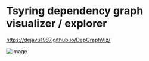 # Tsyring dependency graph visualizer / explorer

https://dejavu1987.github.io/DepGraphViz/

![image](https://user-images.githubusercontent.com/1720245/124606180-e97c3e00-de6c-11eb-854b-9e32286e66d6.png)
